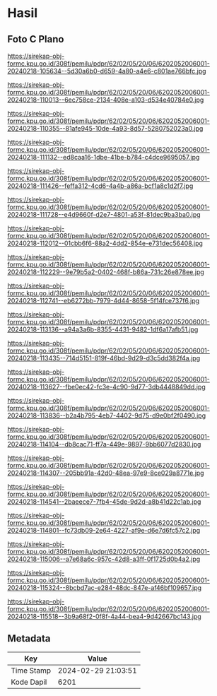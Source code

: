 # Hasil

## Foto C Plano

https://sirekap-obj-formc.kpu.go.id/308f/pemilu/pdpr/62/02/05/20/06/6202052006001-20240218-105634--5d30a6b0-d659-4a80-a4e6-c801ae766bfc.jpg

https://sirekap-obj-formc.kpu.go.id/308f/pemilu/pdpr/62/02/05/20/06/6202052006001-20240218-110013--6ec758ce-2134-408e-a103-d534e40784e0.jpg

https://sirekap-obj-formc.kpu.go.id/308f/pemilu/pdpr/62/02/05/20/06/6202052006001-20240218-110355--81afe945-10de-4a93-8d57-5280752023a0.jpg

https://sirekap-obj-formc.kpu.go.id/308f/pemilu/pdpr/62/02/05/20/06/6202052006001-20240218-111132--ed8caa16-1dbe-41be-b784-c4dce9695057.jpg

https://sirekap-obj-formc.kpu.go.id/308f/pemilu/pdpr/62/02/05/20/06/6202052006001-20240218-111426--feffa312-4cd6-4a4b-a86a-bcf1a8c1d2f7.jpg

https://sirekap-obj-formc.kpu.go.id/308f/pemilu/pdpr/62/02/05/20/06/6202052006001-20240218-111728--e4d9660f-d2e7-4801-a53f-81dec9ba3ba0.jpg

https://sirekap-obj-formc.kpu.go.id/308f/pemilu/pdpr/62/02/05/20/06/6202052006001-20240218-112012--01cbb6f6-88a2-4dd2-854e-e731dec56408.jpg

https://sirekap-obj-formc.kpu.go.id/308f/pemilu/pdpr/62/02/05/20/06/6202052006001-20240218-112229--9e79b5a2-0402-468f-b86a-731c26e878ee.jpg

https://sirekap-obj-formc.kpu.go.id/308f/pemilu/pdpr/62/02/05/20/06/6202052006001-20240218-112741--eb6272bb-7979-4d44-8658-5f14fce737f6.jpg

https://sirekap-obj-formc.kpu.go.id/308f/pemilu/pdpr/62/02/05/20/06/6202052006001-20240218-113136--a94a3a6b-8355-4431-9482-1df6a17afb51.jpg

https://sirekap-obj-formc.kpu.go.id/308f/pemilu/pdpr/62/02/05/20/06/6202052006001-20240218-113435--714d5151-819f-46bd-9d29-d3c5dd382f4a.jpg

https://sirekap-obj-formc.kpu.go.id/308f/pemilu/pdpr/62/02/05/20/06/6202052006001-20240218-113627--fbe0ec42-fc3e-4c90-9d77-3db4448849dd.jpg

https://sirekap-obj-formc.kpu.go.id/308f/pemilu/pdpr/62/02/05/20/06/6202052006001-20240218-113836--b2a4b795-4eb7-4402-9d75-d9e0bf2f0490.jpg

https://sirekap-obj-formc.kpu.go.id/308f/pemilu/pdpr/62/02/05/20/06/6202052006001-20240218-114104--db8cac71-ff7a-449e-9897-9bb6077d2830.jpg

https://sirekap-obj-formc.kpu.go.id/308f/pemilu/pdpr/62/02/05/20/06/6202052006001-20240218-114307--205bb91a-42d0-48ea-97e9-8ce029a8771e.jpg

https://sirekap-obj-formc.kpu.go.id/308f/pemilu/pdpr/62/02/05/20/06/6202052006001-20240218-114541--2baeece7-7fb4-45de-9d2d-a8b41d22c1ab.jpg

https://sirekap-obj-formc.kpu.go.id/308f/pemilu/pdpr/62/02/05/20/06/6202052006001-20240218-114801--fc73db09-2e64-4227-af9e-d6e7d6fc57c2.jpg

https://sirekap-obj-formc.kpu.go.id/308f/pemilu/pdpr/62/02/05/20/06/6202052006001-20240218-115006--a7e68a6c-957c-42d8-a3ff-0f1725d0b4a2.jpg

https://sirekap-obj-formc.kpu.go.id/308f/pemilu/pdpr/62/02/05/20/06/6202052006001-20240218-115324--8bcbd7ac-e284-48dc-847e-af46bf109657.jpg

https://sirekap-obj-formc.kpu.go.id/308f/pemilu/pdpr/62/02/05/20/06/6202052006001-20240218-115518--3b9a68f2-0f8f-4a44-bea4-9d42667bc143.jpg


## Metadata

| Key        | Value               |
| ---------- | ------------------- |
| Time Stamp | 2024-02-29 21:03:51 |
| Kode Dapil | 6201                |



